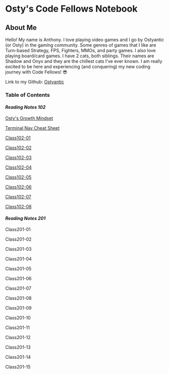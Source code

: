# **Osty's Code Fellows Notebook**

## About Me

Hello! My name is Anthony. I love playing video games and I go by Ostyantic (or Osty) in the gaming community. Some genres of games that I like are Turn-based Strategy, FPS, Fighters, MMOs, and party games. I also love playing board/card games. I have 2 cats, both siblings. Their names are Shadow and Onyx and they are the chillest cats I've ever known.  I am really excited to be here and experiencing (and conquering) my new coding journey with Code Fellows! :sunglasses:

Link to my Github: [Ostyantic](https://github.com/Ostyantic)

### Table of Contents

#### ***Reading Notes 102***

[Osty's Growth Mindset](GrowthMindset.md)

[Terminal Nav Cheat Sheet](TerminalCheatSheet.md)

[Class102-01](Class102-01.md)

[Class102-02](Class102-02.md)

[Class102-03](Class102-03.md)

[Class102-04](Class102-04.md)

[Class102-05](Class102-05.md)

[Class102-06](Class102-06.md)

[Class102-07](Class102-07.md)

[Class102-08](Class102-08.md)

#### ***Reading Notes 201***

Class201-01

Class201-02

Class201-03

Class201-04

Class201-05

Class201-06

Class201-07

Class201-08

Class201-09

Class201-10

Class201-11

Class201-12

Class201-13

Class201-14

Class201-15
